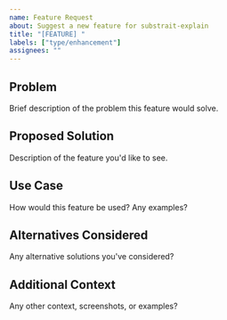 ```yaml
---
name: Feature Request
about: Suggest a new feature for substrait-explain
title: "[FEATURE] "
labels: ["type/enhancement"]
assignees: ""
---
```


## Problem

Brief description of the problem this feature would solve.

## Proposed Solution

Description of the feature you'd like to see.

## Use Case

How would this feature be used? Any examples?

## Alternatives Considered

Any alternative solutions you've considered?

## Additional Context

Any other context, screenshots, or examples?
